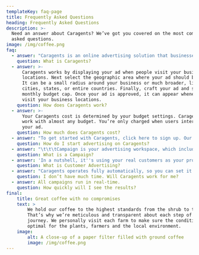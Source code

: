 ```yaml
---
templateKey: faq-page
title: Frequently Asked Questions
heading: Frequently Asked Questions
description: >-
  Need an answer about Caragents? We’ve got you covered on the most commonly
  asked questions.
image: /img/coffee.png
faq:
  - answer: "Caragents is an online advertising solution that businesses use to promote their products and \t\t\t\t\t\tservices on Instagram, Facebook, Pinterest, YouTube and other social media networks. With a \t\t\t\t\t\tMark account, advertisers can customize their budgets and targeting, and start or stop their ads at any time."
    question: What is Caragents?
  - answer: >-
      Caragents works by displaying your ad when people visit your business
      locations. Next select the geographic area where your ad should be shown.
      It can be a small radius around your business or much broader, like
      cities, states, or entire countries. Finally, craft your ad and set your
      monthly budget cap. Once your ad is approved, it can appear whenever users
      visit your business locations.
    question: How does Caragents work?
  - answer: >-
      Your Caragents cost is determined by your budget settings. Caragents can
      work with almost any budget. You’re only charged when users interact with
      your ad.
    question: How much does Caragents cost?
  - answer: "To get started with Caragents, click here to sign up. Our guided setup process will walk you \t\t\t\t\t\tthrough creating your first ad in just a few steps. If you need help signing up, our Caragents \t\t\t\t\t\texperts are available to set up your new account and even assist in creating your first campaign \t\t\t\t\t\tat no additional cost. Give us a call at our 1-800 number Mon-Fri, 9am-9pm ET."
    question: How do I start advertising on Caragents?
  - answer: "\t\t\tCampaign is your advertising workspace, which includes your locations, ads, customers and other \t\t\t\t\t\tdata and tools concerning a particular product or brand you promoting. You can have as many \t\t\t\t\t\tcampaigns as you want withing your account."
    question: What is a Campaign?
  - answer: 'In a nutshell, it''s using your real customers as your promoters.'
    question: What is Customer Advertising?
  - answer: "Caragents operates fully automatically, so you can set it and forget it. We will send you weekly \t\t\t\t\t\treports by email, and of course you can always check your campaign in the Caragents Dashboard or \t\t\t\t\t\tfrom your smartphone with the Caragents Business app on iOS and Android (coming soon)."
    question: I don’t have much time. Will Caragents work for me?
  - answer: All campaigns run in real-time.
    question: How quickly will I see the results?
final:
    title: Great coffee with no compromises
    text: >
        We hold our coffee to the highest standards from the shrub to the cup.
        That’s why we’re meticulous and transparent about each step of the coffee’s
        journey. We personally visit each farm to make sure the conditions are
        optimal for the plants, farmers and the local environment.
    image:
        alt: A close-up of a paper filter filled with ground coffee
        image: /img/coffee.png
---
```

